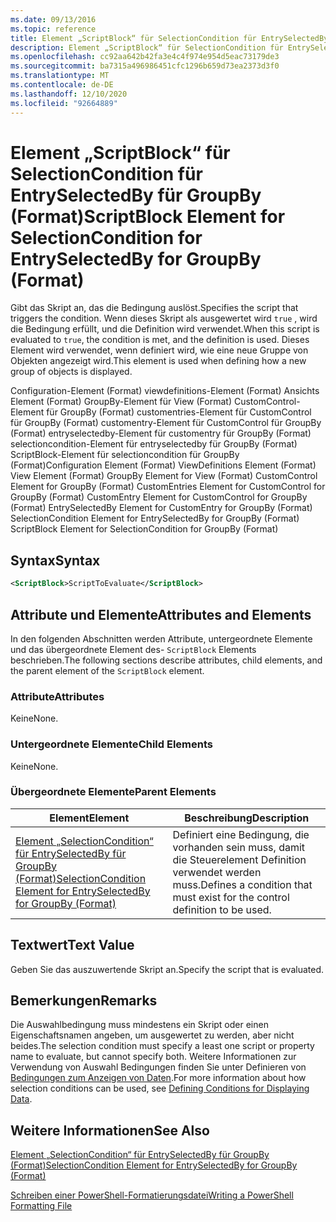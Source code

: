 ```yaml
---
ms.date: 09/13/2016
ms.topic: reference
title: Element „ScriptBlock“ für SelectionCondition für EntrySelectedBy für GroupBy (Format)
description: Element „ScriptBlock“ für SelectionCondition für EntrySelectedBy für GroupBy (Format)
ms.openlocfilehash: cc92aa642b42fa3e4c4f974e954d5eac73179de3
ms.sourcegitcommit: ba7315a496986451cfc1296b659d73ea2373d3f0
ms.translationtype: MT
ms.contentlocale: de-DE
ms.lasthandoff: 12/10/2020
ms.locfileid: "92664889"
---
```

# <a name="scriptblock-element-for-selectioncondition-for-entryselectedby-for-groupby-format"></a><span data-ttu-id="702b5-103">Element „ScriptBlock“ für SelectionCondition für EntrySelectedBy für GroupBy (Format)</span><span class="sxs-lookup"><span data-stu-id="702b5-103">ScriptBlock Element for SelectionCondition for EntrySelectedBy for GroupBy (Format)</span></span>

<span data-ttu-id="702b5-104">Gibt das Skript an, das die Bedingung auslöst.</span><span class="sxs-lookup"><span data-stu-id="702b5-104">Specifies the script that triggers the condition.</span></span> <span data-ttu-id="702b5-105">Wenn dieses Skript als ausgewertet wird `true` , wird die Bedingung erfüllt, und die Definition wird verwendet.</span><span class="sxs-lookup"><span data-stu-id="702b5-105">When this script is evaluated to `true`, the condition is met, and the definition is used.</span></span> <span data-ttu-id="702b5-106">Dieses Element wird verwendet, wenn definiert wird, wie eine neue Gruppe von Objekten angezeigt wird.</span><span class="sxs-lookup"><span data-stu-id="702b5-106">This element is used when defining how a new group of objects is displayed.</span></span>

<span data-ttu-id="702b5-107">Configuration-Element (Format) viewdefinitions-Element (Format) Ansichts Element (Format) GroupBy-Element für View (Format) CustomControl-Element für GroupBy (Format) customentries-Element für CustomControl für GroupBy (Format) customentry-Element für CustomControl für GroupBy (Format) entryselectedby-Element für customentry für GroupBy (Format) selectioncondition-Element für entryselectedby für GroupBy (Format) ScriptBlock-Element für selectioncondition für GroupBy (Format)</span><span class="sxs-lookup"><span data-stu-id="702b5-107">Configuration Element (Format) ViewDefinitions Element (Format) View Element (Format) GroupBy Element for View (Format) CustomControl Element for GroupBy (Format) CustomEntries Element for CustomControl for GroupBy (Format) CustomEntry Element for CustomControl for GroupBy (Format) EntrySelectedBy Element for CustomEntry for GroupBy (Format) SelectionCondition Element for EntrySelectedBy for GroupBy (Format) ScriptBlock Element for SelectionCondition for GroupBy (Format)</span></span>

## <a name="syntax"></a><span data-ttu-id="702b5-108">Syntax</span><span class="sxs-lookup"><span data-stu-id="702b5-108">Syntax</span></span>

```xml
<ScriptBlock>ScriptToEvaluate</ScriptBlock>
```

## <a name="attributes-and-elements"></a><span data-ttu-id="702b5-109">Attribute und Elemente</span><span class="sxs-lookup"><span data-stu-id="702b5-109">Attributes and Elements</span></span>

<span data-ttu-id="702b5-110">In den folgenden Abschnitten werden Attribute, untergeordnete Elemente und das übergeordnete Element des- `ScriptBlock` Elements beschrieben.</span><span class="sxs-lookup"><span data-stu-id="702b5-110">The following sections describe attributes, child elements, and the parent element of the `ScriptBlock` element.</span></span>

### <a name="attributes"></a><span data-ttu-id="702b5-111">Attribute</span><span class="sxs-lookup"><span data-stu-id="702b5-111">Attributes</span></span>

<span data-ttu-id="702b5-112">Keine</span><span class="sxs-lookup"><span data-stu-id="702b5-112">None.</span></span>

### <a name="child-elements"></a><span data-ttu-id="702b5-113">Untergeordnete Elemente</span><span class="sxs-lookup"><span data-stu-id="702b5-113">Child Elements</span></span>

<span data-ttu-id="702b5-114">Keine</span><span class="sxs-lookup"><span data-stu-id="702b5-114">None.</span></span>

### <a name="parent-elements"></a><span data-ttu-id="702b5-115">Übergeordnete Elemente</span><span class="sxs-lookup"><span data-stu-id="702b5-115">Parent Elements</span></span>

|<span data-ttu-id="702b5-116">Element</span><span class="sxs-lookup"><span data-stu-id="702b5-116">Element</span></span>|<span data-ttu-id="702b5-117">Beschreibung</span><span class="sxs-lookup"><span data-stu-id="702b5-117">Description</span></span>|
|-------------|-----------------|
|[<span data-ttu-id="702b5-118">Element „SelectionCondition“ für EntrySelectedBy für GroupBy (Format)</span><span class="sxs-lookup"><span data-stu-id="702b5-118">SelectionCondition Element for EntrySelectedBy for GroupBy (Format)</span></span>](./selectioncondition-element-for-entryselectedby-for-groupby-format.md)|<span data-ttu-id="702b5-119">Definiert eine Bedingung, die vorhanden sein muss, damit die Steuerelement Definition verwendet werden muss.</span><span class="sxs-lookup"><span data-stu-id="702b5-119">Defines a condition that must exist for the control definition to be used.</span></span>|

## <a name="text-value"></a><span data-ttu-id="702b5-120">Textwert</span><span class="sxs-lookup"><span data-stu-id="702b5-120">Text Value</span></span>

<span data-ttu-id="702b5-121">Geben Sie das auszuwertende Skript an.</span><span class="sxs-lookup"><span data-stu-id="702b5-121">Specify the script that is evaluated.</span></span>

## <a name="remarks"></a><span data-ttu-id="702b5-122">Bemerkungen</span><span class="sxs-lookup"><span data-stu-id="702b5-122">Remarks</span></span>

<span data-ttu-id="702b5-123">Die Auswahlbedingung muss mindestens ein Skript oder einen Eigenschaftsnamen angeben, um ausgewertet zu werden, aber nicht beides.</span><span class="sxs-lookup"><span data-stu-id="702b5-123">The selection condition must specify a least one script or property name to evaluate, but cannot specify both.</span></span> <span data-ttu-id="702b5-124">Weitere Informationen zur Verwendung von Auswahl Bedingungen finden Sie unter Definieren von [Bedingungen zum Anzeigen von Daten](./defining-conditions-for-displaying-data.md).</span><span class="sxs-lookup"><span data-stu-id="702b5-124">For more information about how selection conditions can be used, see [Defining Conditions for Displaying Data](./defining-conditions-for-displaying-data.md).</span></span>

## <a name="see-also"></a><span data-ttu-id="702b5-125">Weitere Informationen</span><span class="sxs-lookup"><span data-stu-id="702b5-125">See Also</span></span>

[<span data-ttu-id="702b5-126">Element „SelectionCondition“ für EntrySelectedBy für GroupBy (Format)</span><span class="sxs-lookup"><span data-stu-id="702b5-126">SelectionCondition Element for EntrySelectedBy for GroupBy (Format)</span></span>](./selectioncondition-element-for-entryselectedby-for-groupby-format.md)

[<span data-ttu-id="702b5-127">Schreiben einer PowerShell-Formatierungsdatei</span><span class="sxs-lookup"><span data-stu-id="702b5-127">Writing a PowerShell Formatting File</span></span>](./writing-a-powershell-formatting-file.md)
